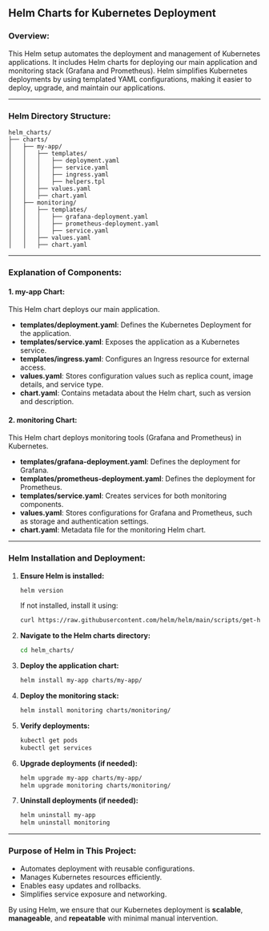 ## Helm Charts for Kubernetes Deployment

### Overview:
This Helm setup automates the deployment and management of Kubernetes applications. It includes Helm charts for deploying our main application and monitoring stack (Grafana and Prometheus). Helm simplifies Kubernetes deployments by using templated YAML configurations, making it easier to deploy, upgrade, and maintain our applications.

---

### Helm Directory Structure:
```
helm_charts/
├── charts/
│   ├── my-app/
│   │   ├── templates/
│   │   │   ├── deployment.yaml
│   │   │   ├── service.yaml
│   │   │   ├── ingress.yaml
│   │   │   ├── helpers.tpl
│   │   ├── values.yaml
│   │   ├── chart.yaml
│   ├── monitoring/
│   │   ├── templates/
│   │   │   ├── grafana-deployment.yaml
│   │   │   ├── prometheus-deployment.yaml
│   │   │   ├── service.yaml
│   │   ├── values.yaml
│   │   ├── chart.yaml
```

---

### Explanation of Components:

#### 1. **my-app Chart:**
This Helm chart deploys our main application.
- **templates/deployment.yaml**: Defines the Kubernetes Deployment for the application.
- **templates/service.yaml**: Exposes the application as a Kubernetes service.
- **templates/ingress.yaml**: Configures an Ingress resource for external access.
- **values.yaml**: Stores configuration values such as replica count, image details, and service type.
- **chart.yaml**: Contains metadata about the Helm chart, such as version and description.

#### 2. **monitoring Chart:**
This Helm chart deploys monitoring tools (Grafana and Prometheus) in Kubernetes.
- **templates/grafana-deployment.yaml**: Defines the deployment for Grafana.
- **templates/prometheus-deployment.yaml**: Defines the deployment for Prometheus.
- **templates/service.yaml**: Creates services for both monitoring components.
- **values.yaml**: Stores configurations for Grafana and Prometheus, such as storage and authentication settings.
- **chart.yaml**: Metadata file for the monitoring Helm chart.

---

### Helm Installation and Deployment:
1. **Ensure Helm is installed:**
   ```sh
   helm version
   ```
   If not installed, install it using:
   ```sh
   curl https://raw.githubusercontent.com/helm/helm/main/scripts/get-helm-3 | bash
   ```

2. **Navigate to the Helm charts directory:**
   ```sh
   cd helm_charts/
   ```

3. **Deploy the application chart:**
   ```sh
   helm install my-app charts/my-app/
   ```

4. **Deploy the monitoring stack:**
   ```sh
   helm install monitoring charts/monitoring/
   ```

5. **Verify deployments:**
   ```sh
   kubectl get pods
   kubectl get services
   ```

6. **Upgrade deployments (if needed):**
   ```sh
   helm upgrade my-app charts/my-app/
   helm upgrade monitoring charts/monitoring/
   ```

7. **Uninstall deployments (if needed):**
   ```sh
   helm uninstall my-app
   helm uninstall monitoring
   ```

---

### Purpose of Helm in This Project:
- Automates deployment with reusable configurations.
- Manages Kubernetes resources efficiently.
- Enables easy updates and rollbacks.
- Simplifies service exposure and networking.

By using Helm, we ensure that our Kubernetes deployment is **scalable**, **manageable**, and **repeatable** with minimal manual intervention.

